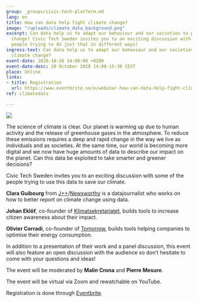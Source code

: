 ```yaml
---
group: _groups/civic-tech-platform.md
lang: en
title: How can data help fight climate change?
image: "/uploads/climate_data_background.png"
excerpt: Can data help us to adapt our behaviour and our societies to prevent climate
  change? Civic Tech Sweden invites you to an exciting discussion with some of the
  people trying to do just that in different ways!
ingress-text: Can data help us to adapt our behaviour and our societies to prevent
  climate change?
event-date: 2020-10-20 14:00:00 +0200
event-date-desc: 20 October 2020 14:00-15:30 CEST
place: Online
links:
- title: Registration
  url: https://www.eventbrite.se/e/webinar-how-can-data-help-fight-climate-change-tickets-124542966365
ref: climatedata

---
```

![](/uploads/civic-tech-sweden-how-can-data-help-fight-climate-change_-liggande.jpg)

The science of climate is clear. Our planet is warming up due to human activity and the release of greenhouse gases in the atmosphere. To reduce these emissions requires a deep and rapid change in the way we live as individuals and as societies. At the same time, our world is becoming more digital and we now have huge amounts of data to describe our impact on the planet. Can this data be exploited to take smarter and greener decisions?

Civic Tech Sweden invites you to an exciting discussion with some of the people trying to use this data to save our climate.

**Clara Guibourg** from [J++](https://jplusplus.org/en/)/[Newsworthy](https://www.newsworthy.se/en/) is a datajournalist who works on how to better report on climate change using data.

**Johan Eklöf**, co-founder of [Klimatsekretariatet](http://klimatsekretariatet.se/), builds tools to increase citizen awareness about their impact.

**Olivier Corradi**, co-founder of [Tomorrow](https://www.tmrow.com/), builds tools helping companies to optimise their energy consumption.

In addition to a presentation of their work and a panel discussion, this event will also feature an open discussion with the audience so don’t hesitate to come with your questions and ideas!

The event will be moderated by **Malin Crona** and **Pierre Mesure**.

The event will be virtual via Zoom and rewatchable on YouTube.

Registration is done through [Eventbrite](https://www.eventbrite.se/e/webinar-how-can-data-help-fight-climate-change-tickets-124542966365). 